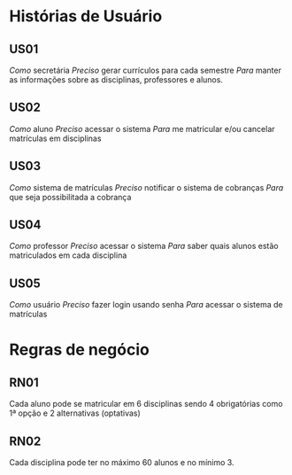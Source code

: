 # Histórias de Usuário

## US01
*Como* secretária 
*Preciso* gerar currículos para cada semestre
*Para* manter as informações sobre as disciplinas, professores e alunos.

## US02
*Como* aluno
*Preciso* acessar o sistema
*Para* me matricular e/ou cancelar matrículas em disciplinas

## US03
*Como* sistema de matrículas 
*Preciso* notificar o sistema de cobranças 
*Para* que seja possibilitada a cobrança

## US04
*Como* professor 
*Preciso* acessar o sistema 
*Para* saber quais alunos estão matriculados em cada disciplina

## US05
*Como* usuário
*Preciso* fazer login usando senha
*Para* acessar o sistema de matrículas 

# Regras de negócio 

## RN01
Cada aluno pode se matricular em 6 disciplinas 
sendo 4 obrigatórias como 1ª opção e 2 alternativas (optativas)

## RN02
Cada disciplina pode ter no máximo 60 alunos e no mínimo 3.